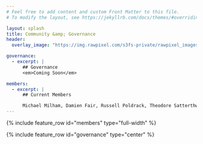 ```yaml
---
# Feel free to add content and custom Front Matter to this file.
# To modify the layout, see https://jekyllrb.com/docs/themes/#overriding-theme-defaults

layout: splash
title: Community &amp; Governance
header:
  overlay_image: "https://img.rawpixel.com/s3fs-private/rawpixel_images/website_content/384-felix-mg-6046-jir.jpg?w=1000&dpr=1&fit=default&crop=default&q=65&vib=3&con=3&usm=15&bg=F4F4F3&ixlib=js-2.2.1&s=90ef9c1cb5baf602814607e94353e194"

governance:
  - excerpt: |
      ## Governance
      <em>Coming Soon</em>

members:
  - excerpt: |
      ## Current Members

      Michael Milham, Damien Fair, Russell Poldrack, Theodore Satterthwaite, Satrajit Ghosh, Greg Kiar, Eric Earl, Chris Markiewicz, Steven Giavasis, Eric Feczko, Oscar Esteban, Mathias Goncalves, Jon Clucas, Teresa George, Xinhui Li, Amanda Rueter, Amy Gutierrez, Anders Perrone, Audrey Houghton, Benjamin Kay, Dorota Jarecka, Gregory Conan, Hecheng Jin, Kathy Snider, Lucille Moore, Robert Hermosillo, Thomas Madison
---
```


{% include feature_row id="members" type="full-width" %}

{% include feature_row id="governance" type="center" %}
